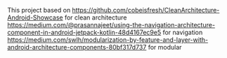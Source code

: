 This project based on 
https://github.com/cobeisfresh/CleanArchitecture-Android-Showcase for clean architecture
https://medium.com/@prasannajeet/using-the-navigation-architecture-component-in-android-jetpack-kotlin-48d4167ec9e5 for navigation
https://medium.com/swlh/modularization-by-feature-and-layer-with-android-architecture-components-80bf317d737 for modular


